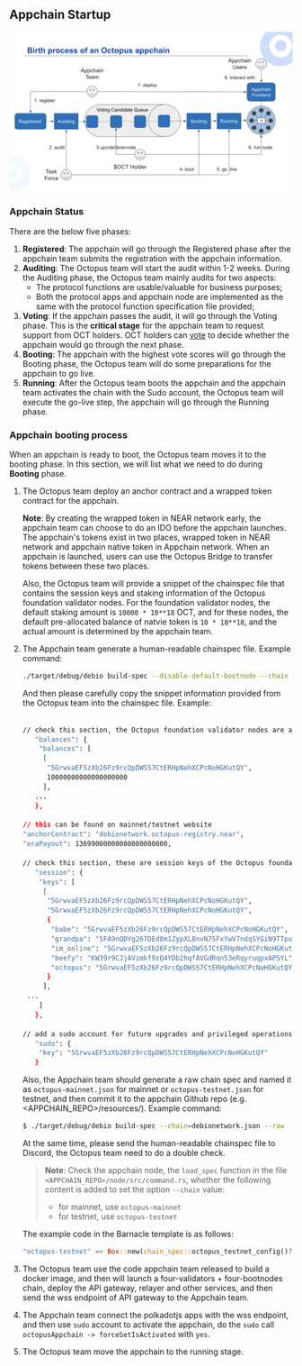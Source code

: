 ## Appchain Startup

![Appchain_Pipeline](../images/guides/appchain_pipeline.png)

### Appchain Status

There are the below five phases:

1. **Registered**: The appchain will go through the Registered phase after the appchain team submits the registration with the appchain information.
2. **Auditing**: The Octopus team will start the audit within 1-2 weeks. During the Auditing phase, the Octopus team mainly audits for two aspects:
    * The protocol functions are usable/valuable for business purposes;
    * Both the protocol apps and appchain node are implemented as the same with the protocol function specification file provided;
3. **Voting**: If the appchain passes the audit, it will go through the Voting phase. This is the **critical stage** for the appchain team to request support from OCT holders. OCT holders can [vote](./voting-appchain.md) to decide whether the appchain would go through the next phase.
4. **Booting**: The appchain with the highest vote scores will go through the Booting phase, the Octopus team will do some preparations for the appchain to go live.
5. **Running**: After the Octopus team boots the appchain and the appchain team activates the chain with the Sudo account,  the Octopus team will execute the go-live step, the appchain will go through the Running phase.

### Appchain booting process

When an appchain is ready to boot, the Octopus team moves it to the booting phase. In this section, we will list what we need to do during **Booting** phase.

1. The Octopus team deploy an anchor contract and a wrapped token contract for the appchain.

    **Note**: By creating the wrapped token in NEAR network early, the appchain team can choose to do an IDO before the appchain launches. The appchain's tokens exist in two places, wrapped token in NEAR network and appchain native token in Appchain network. When an appchain is launched, users can use the Octopus Bridge to transfer tokens between these two places.

    Also, the Octopus team will provide a snippet of the chainspec file that contains the session keys and staking information of the Octopus foundation validator nodes. For the foundation validator nodes, the default staking amount is `10000 * 10**18` OCT, and for these nodes, the default pre-allocated balance of natvie token is `10 * 10**18`, and the actual amount is determined by the appchain team.

2. The Appchain team generate a human-readable chainspec file. Example command:

   ```bash
   ./target/debug/debio build-spec --disable-default-bootnode --chain dev > debionetwork.json
   ```

   And then please carefully copy the snippet information provided from the Octopus team into the chainspec file. Example:

   ```bash
   
   // check this section, the Octopus foundation validator nodes are allocated a small balance to cover transaction fees (for example, 10 $DBIO)
      "balances": {
       "balances": [
        [
         "5GrwvaEF5zXb26Fz9rcQpDWS57CtERHpNehXCPcNoHGKutQY",
         10000000000000000000
        ],
      ...
      },
      
   // this can be found on mainnet/testnet website   
   "anchorContract": "debionetwork.octopus-registry.near", 
   "eraPayout": 13699000000000000000000,
   
   // check this section, these are session keys of the Octopus foundation validator nodes
      "session": {
       "keys": [
        [
         "5GrwvaEF5zXb26Fz9rcQpDWS57CtERHpNehXCPcNoHGKutQY", 
         "5GrwvaEF5zXb26Fz9rcQpDWS57CtERHpNehXCPcNoHGKutQY", 
         {
          "babe": "5GrwvaEF5zXb26Fz9rcQpDWS57CtERHpNehXCPcNoHGKutQY", 
          "grandpa": "5FA9nQDVg267DEd8m1ZypXLBnvN7SFxYwV7ndqSYGiN9TTpu", 
          "im_online": "5GrwvaEF5zXb26Fz9rcQpDWS57CtERHpNehXCPcNoHGKutQY", 
          "beefy": "KW39r9CJjAVzmkf9zQ4YDb2hqfAVGdRqn53eRqyruqpxAP5YL", 
          "octopus": "5GrwvaEF5zXb26Fz9rcQpDWS57CtERHpNehXCPcNoHGKutQY" 
         }
        ],
    ...
       ]
      },
   
   // add a sudo account for future upgrades and privileged operations.(Don’t forget to add some balance to this account as well.)
      "sudo": {
       "key": "5GrwvaEF5zXb26Fz9rcQpDWS57CtERHpNehXCPcNoHGKutQY"
      }
   ```

    Also, the Appchain team should generate a raw chain spec and named it as `octopus-mainnet.json` for mainnet or `octopus-testnet.json` for testnet, and then commit it to the appchain Github repo (e.g. <APPCHAIN_REPO>/resources/). Example command:

    ```bash
    $ ./target/debug/debio build-spec --chain=debionetwork.json --raw  > octopus-testnet.json
    ```

    At the same time, please send the human-readable chainspec file to Discord, the Octopus team need to do a double check.

   > **Note**: Check the appchain node, the `load_spec` function in the file `<APPCHAIN_REPO>/node/src/command.rs`, whether the following content is added to set the option `--chain` value:
    > * for mainnet, use `octopus-mainnet`
    > * for testnet, use `octopus-testnet`

   The example code in the Barnacle template is as follows:
   
    ```Rust
    "octopus-testnet" => Box::new(chain_spec::octopus_testnet_config()?),
    ```    

3. The Octopus team use the code appchain team released to build a docker image, and then will launch a four-validators + four-bootnodes chain, deploy the API gateway, relayer and other services, and then send the wss endpoint of API gateway to the Appchain team.

4. The Appchain team connect the polkadotjs apps with the wss endpoint, and then use `sudo` account to activate the appchain, do the `sudo` call `octopusAppchain -> forceSetIsActivated` with `yes`.

5. The Octopus team move the appchain to the running stage.